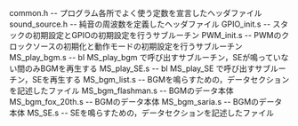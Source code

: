 common.h -- プログラム各所でよく使う定数を宣言したヘッダファイル
sound_source.h -- 純音の周波数を定義したヘッダファイル
GPIO_init.s -- スタックの初期設定とGPIOの初期設定を行うサブルーチン
PWM_init.s -- PWMのクロックソースの初期化と動作モードの初期設定を行うサブルーチン
MS_play_bgm.s -- bl MS_play_bgm で呼び出すサブルーチン，SEが鳴っていない間のみBGMを再生する
MS_play_SE.s -- bl MS_play_SE で呼び出すサブルーチン，SEを再生する
MS_bgm_list.s -- BGMを鳴らすための，データセクションを記述したファイル
MS_bgm_flashman.s -- BGMのデータ本体
MS_bgm_fox_20th.s -- BGMのデータ本体
MS_bgm_saria.s -- BGMのデータ本体
MS_SE.s -- SEを鳴らすための，データセクションを記述したファイル